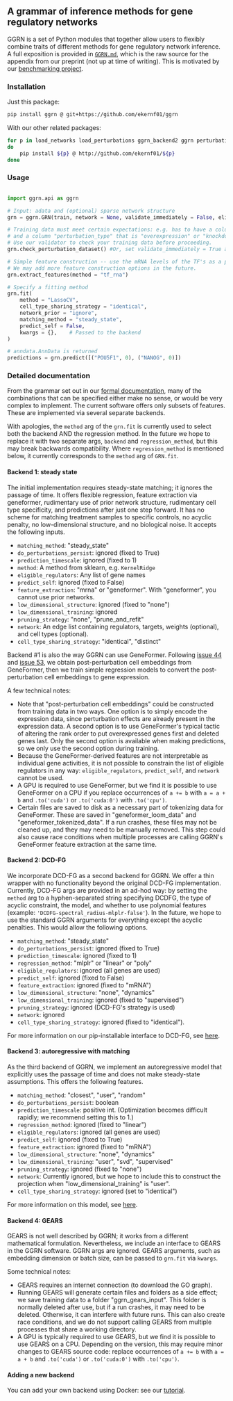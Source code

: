 ## A grammar of inference methods for gene regulatory networks

GGRN is a set of Python modules that together allow users to flexibly combine traits of different methods for gene regulatory network inference. A full exposition is provided in [`GGRN.md`](https://github.com/ekernf01/ggrn/blob/main/GGRN.md), which is the raw source for the appendix from our  preprint (not up at time of writing). This is motivated by our [benchmarking project](https://github.com/ekernf01/perturbation_benchmarking).

### Installation

Just this package:

```bash
pip install ggrn @ git+https://github.com/ekernf01/ggrn
```

With our other related packages:

```bash
for p in load_networks load_perturbations ggrn_backend2 ggrn perturbation_benchmarking_package geneformer_embeddings
do
    pip install ${p} @ http://github.com/ekernf01/${p}
done
```

### Usage

```python

import ggrn.api as ggrn

# Input: adata and (optional) sparse network structure
grn = ggrn.GRN(train, network = None, validate_immediately = False, eligible_regulators = train.var_names) 

# Training data must meet certain expectations: e.g. has to have a column "perturbation" specifying which gene is perturbed
# and a column "perturbation_type" that is "overexpression" or "knockdown" or "knockout".
# Use our validator to check your training data before proceeding.  
grn.check_perturbation_dataset() #Or, set validate_immediately = True above

# Simple feature construction -- use the mRNA levels of the TF's as a proxy for activity
# We may add more feature construction options in the future.
grn.extract_features(method = "tf_rna")

# Specify a fitting method
grn.fit(
    method = "LassoCV",
    cell_type_sharing_strategy = "identical",
    network_prior = "ignore",
    matching_method = "steady_state",
    predict_self = False,   
    kwargs = {},    # Passed to the backend
)

# anndata.AnnData is returned
predictions = grn.predict([("POU5F1", 0), ("NANOG", 0)])
```

### Detailed documentation

From the grammar set out in our [formal documentation](https://github.com/ekernf01/ggrn/blob/main/GGRN.md), many of the combinations that can be specified either make no sense, or would be very complex to implement. The current software offers only subsets of features. These are implemented via several separate backends. 

With apologies, the `method` arg of the `grn.fit` is currently used to select both the backend AND the regression method. In the future we hope to replace it with two separate args, `backend` and `regression_method`, but this may break backwards compatibility. Where `regression_method` is mentioned below, it currently corresponds to the `method` arg of `GRN.fit`.

#### Backend 1: steady state 

The initial implementation requires steady-state matching; it ignores the passage of time. It offers flexible regression, feature extraction via geneformer, rudimentary use of prior network structure, rudimentary cell type specificity, and predictions after just one step forward. It has no scheme for matching treatment samples to specific controls, no acyclic penalty, no low-dimensional structure, and no biological noise. It accepts the following inputs.

- `matching_method`: "steady_state"
- `do_perturbations_persist`: ignored (fixed to True)
- `prediction_timescale`: ignored (fixed to 1)
- `method`: A method from sklearn, e.g. `KernelRidge`
- `eligible_regulators`: Any list of gene names
- `predict_self`: ignored (fixed to False)
- `feature_extraction`: "mrna" or "geneformer". With "geneformer", you cannot use prior networks.
- `low_dimensional_structure`: ignored (fixed to "none")
- `low_dimensional_training`: ignored
- `pruning_strategy`: "none", "prune_and_refit"
- `network`: An edge list containing regulators, targets, weights (optional), and cell types (optional).  
- `cell_type_sharing_strategy`: "identical", "distinct"

Backend #1 is also the way GGRN can use GeneFormer. Following [issue 44](https://huggingface.co/ctheodoris/Geneformer/discussions/44) and [issue 53](https://huggingface.co/ctheodoris/Geneformer/discussions/53), we obtain post-perturbation cell embeddings from GeneFormer, then we train simple regression models to convert the post-perturbation cell embeddings to gene expression. 

A few technical notes: 

- Note that "post-perturbation cell embeddings" could be constructed from training data in two ways. One option is to simply encode the expression data, since perturbation effects are already present in the expression data. A second option is to use GeneFormer's typical tactic of altering the rank order to put overexpressed genes first and deleted genes last. Only the second option is available when making predictions, so we only use the second option during training.
- Because the GeneFormer-derived features are not interpretable as individual gene activities, it is not possible to constrain the list of eligible regulators in any way: `eligible_regulators`, `predict_self`, and `network` cannot be used.
- A GPU is required to use GeneFormer, but we find it is possible to use GeneFormer on a CPU if you replace occurrences of `a += b` with `a = a + b` and `.to('cuda')` or `.to('cuda:0')` with `.to('cpu')`. 
- Certain files are saved to disk as a necessary part of tokenizing data for GeneFormer. These are saved in "geneformer_loom_data" and "geneformer_tokenized_data". If a run crashes, these files may not be cleaned up, and they may need to be manually removed. This step could also cause race conditions when multiple processes are calling GGRN's GeneFormer feature extraction at the same time. 

#### Backend 2: DCD-FG 

We incorporate DCD-FG as a second backend for GGRN. We offer a thin wrapper with no functionality beyond the original DCD-FG implementation. Currently, DCD-FG args are provided in an ad-hod way: by setting the `method` arg to a hyphen-separated string specifying DCDFG, the type of acyclic constraint, the model, and whether to use polynomial features (example: `'DCDFG-spectral_radius-mlplr-false'`). In the future, we hope to use the standard GGRN arguments for everything except the acyclic penalties. This would allow the following options.

- `matching_method`: "steady_state"
- `do_perturbations_persist`: ignored (fixed to True) 
- `prediction_timescale`: ignored (fixed to 1)
- `regression_method`: "mlplr" or "linear" or "poly"
- `eligible_regulators`: ignored (all genes are used)
- `predict_self`: ignored (fixed to False)
- `feature_extraction`: ignored (fixed to "mRNA")
- `low_dimensional_structure`: "none", "dynamics"
- `low_dimensional_training`: ignored (fixed to "supervised")
- `pruning_strategy`: ignored (DCD-FG's strategy is used)
- `network`: ignored 
- `cell_type_sharing_strategy`: ignored (fixed to "identical").

For more information on our pip-installable interface to DCD-FG, see [here](https://github.com/ekernf01/ggrn_backend2). 

#### Backend 3: autoregressive with matching

As the third backend of GGRN, we implement an autoregressive model that explicitly uses the passage of time and does not make steady-state assumptions. This offers the following features.

- `matching_method`: "closest", "user", "random"
- `do_perturbations_persist`: boolean
- `prediction_timescale`: positive int. (Optimization becomes difficult rapidly; we recommend setting this to 1.) 
- `regression_method`: ignored (fixed to "linear")
- `eligible_regulators`: ignored (all genes are used)
- `predict_self`: ignored (fixed to True)
- `feature_extraction`: ignored (fixed to "mRNA")
- `low_dimensional_structure`: "none", "dynamics"
- `low_dimensional_training`: "user", "svd", "supervised"
- `pruning_strategy`: ignored (fixed to "none")
- `network`: Currently ignored, but we hope to include this to construct the projection when "low_dimensional_training" is "user".
- `cell_type_sharing_strategy`: ignored (set to "identical")

For more information on this model, see [here](http://github.com/ekernf01/ggrn_backend3).

#### Backend 4: GEARS

GEARS is not well described by GGRN; it works from a different mathematical formulation. Nevertheless, we include an interface to GEARS in the GGRN software. GGRN args are ignored. GEARS arguments, such as embedding dimension or batch size, can be passed to `grn.fit` via `kwargs`. 

Some technical notes: 

- GEARS requires an internet connection (to download the GO graph). 
- Running GEARS will generate certain files and folders as a side effect; we save training data to a folder "ggrn_gears_input". This folder is normally deleted after use, but if a run crashes, it may need to be deleted. Otherwise, it can interfere with future runs. This can also create race conditions, and we do not support calling GEARS from multiple processes that share a working directory. 
- A GPU is typically required to use GEARS, but we find it is possible to use GEARS on a CPU. Depending on the version, this may require minor changes to GEARS source code: replace occurrences of `a += b` with `a = a + b` and `.to('cuda')` or `.to('cuda:0')` with `.to('cpu')`. 

#### Adding a new backend

You can add your own backend using Docker: see our [tutorial](https://github.com/ekernf01/ggrn_docker_backend).
